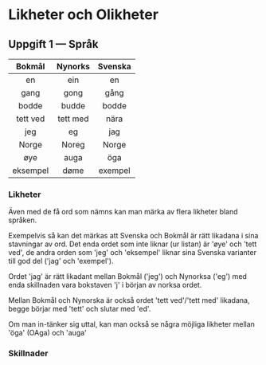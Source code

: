 # Likheter och Olikheter

## Uppgift 1 — Språk

| **Bokmål** | **Nynorks** | **Svenska** |
| :-: | :-: | :-: |
| en | ein | en |
| gang | gong | gång |
| bodde | budde | bodde |
| tett ved | tett med | nära |
| jeg | eg | jag |
| Norge | Noreg | Norge |
| øye | auga | öga |
| eksempel | døme | exempel |

### Likheter

Även med de få ord som nämns kan man märka av flera likheter bland språken.

Еxempelvis så kan det märkas att Svenska och Bokmål är rätt likadana i sina stavningar av ord. Det enda ordet som inte liknar (ur listan) är 'øye' och 'tett ved', de andra orden som 'jeg' och 'eksempel' liknar sina Svenska varianter till god del ('jag' och 'exempel').

Ordet 'jag' är rätt likadant mellan Bokmål ('jeg') och Nynorksa ('eg') med enda skillnaden vara bokstaven 'j' i början av norksa ordet.

Mellan Bokmål och Nynorska är också ordet 'tett ved'/'tett med' likadana, begge börjar med 'tett' och slutar med 'ed'.

Om man in-tänker sig uttal, kan man också se några möjliga likheter mellan 'öga' (OAga) och 'auga'

### Skillnader

